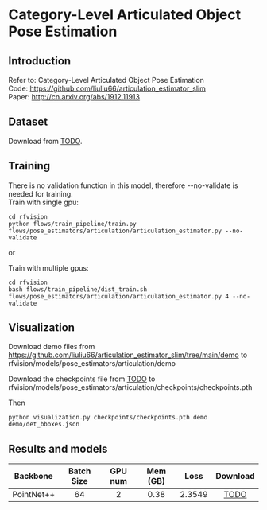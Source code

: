 # Category-Level Articulated Object Pose Estimation
## Introduction
Refer to: Category-Level Articulated Object Pose Estimation  
Code: https://github.com/liuliu66/articulation_estimator_slim  
Paper: http://cn.arxiv.org/abs/1912.11913

## Dataset
Download from [TODO]().

## Training
There is no validation function in this model, therefore --no-validate is needed for training.  
Train with single gpu:
```
cd rfvision
python flows/train_pipeline/train.py flows/pose_estimators/articulation/articulation_estimator.py --no-validate
```
or

Train with multiple gpus:

```
cd rfvision
bash flows/train_pipeline/dist_train.sh flows/pose_estimators/articulation/articulation_estimator.py 4 --no-validate
```
## Visualization

Download demo files from https://github.com/liuliu66/articulation_estimator_slim/tree/main/demo to 
rfvision/models/pose_estimators/articulation/demo

Download the checkpoints file from [TODO]() to rfvision/models/pose_estimators/articulation/checkpoints/checkpoints.pth

Then
```
python visualization.py checkpoints/checkpoints.pth demo demo/det_bboxes.json
```




## Results and models

|    Backbone     |  Batch Size | GPU num| Mem (GB) | Loss | Download |
| :-------------: | :-----: | :------: |:------:| :-----: |:--------: |
|    PointNet++     |  64    | 2 | 0.38 |  2.3549  | [TODO]() |